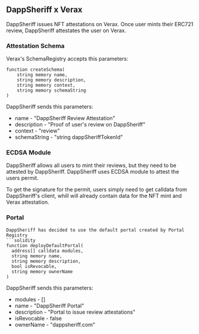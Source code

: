## DappSheriff x Verax

DappSheriff issues NFT attestations on Verax. Once user mints their ERC721 review, DappSheriff attestates the user on Verax.

### Attestation Schema
Verax's SchemaRegistry accepts this parameters:

```solidity
function createSchema(
    string memory name,
    string memory description,
    string memory context,
    string memory schemaString
)
```

DappSheriff sends this parameters:
- name - "DappSheriff Review Attestation"
- description - "Proof of user's review on DappSheriff"
- context - "review"
- schemaString - "string dappSheriffTokenId"

### ECDSA Module 
DappSheriff allows all users to mint their reviews, but they need to be attested by DappSheriff. 
DappSheriff uses ECDSA module to attest the users permit. 

To get the signature for the permit, users simply need to get calldata from DappSheriff's client, 
whill will already contain data for the NFT mint and Verax attestation.


### Portal
```solidity
DappSheriff has decided to use the default portal created by Portal Registry
```solidity
function deployDefaultPortal(
  address[] calldata modules,
  string memory name,
  string memory description,
  bool isRevocable,
  string memory ownerName
)
```

DappSheriff sends this parameters:
- modules - []
- name - "DappSheriff Portal"
- description - "Portal to issue review attestations"
- isRevocable - false
- ownerName - "dappsheriff.com"

